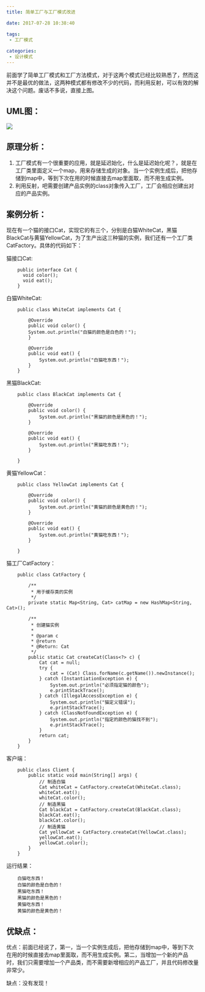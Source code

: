 ```yaml
---
title: 简单工厂与工厂模式改进

date: 2017-07-28 10:38:40

tags: 
 - 工厂模式
 
categories: 
 - 设计模式 
---
```

前面学了简单工厂模式和工厂方法模式，对于这两个模式已经比较熟悉了，然而这并不是最优的做法，这两种模式都有修改不少的代码，而利用反射，可以有效的解决这个问题。废话不多说，直接上图。

## **UML图：** ##

![](http://ops0jcxr8.bkt.clouddn.com/%E5%B7%A5%E5%8E%82%E6%A8%A1%E5%BC%8F%E6%94%B9%E8%BF%9B.png)

## **原理分析：** ##

1. 工厂模式有一个很重要的应用，就是延迟始化，什么是延迟始化呢？，就是在工厂类里面定义一个map，用来存储生成的对象。当一个实例生成后，把他存储到map中，等到下次在用的时候直接去map里面取，而不用生成实例。
2. 利用反射，吧需要创建产品实例的class对象传入工厂，工厂会相应创建出对应的产品实例。

## **案例分析：** ##

现在有一个猫的接口Cat，实现它的有三个，分别是白猫WhiteCat，黑猫BlackCat与黄猫YellowCat，为了生产出这三种猫的实例，我们还有一个工厂类CatFactory。具体的代码如下：

猫接口Cat:

	    public interface Cat {
	      void color();
	      void eat();
	    }

白猫WhiteCat:
	
	    public class WhiteCat implements Cat {
	
			@Override
			public void color() {
		    System.out.println("白猫的颜色是白色的！");
			}
	
			@Override
			public void eat() {
				System.out.println("白猫吃东西！");
			}
	    }
黑猫BlackCat:

	    public class BlackCat implements Cat {
	
			@Override
			public void color() {
				System.out.println("黑猫的颜色是黑色的！");
			}
	
			@Override
			public void eat() {
				System.out.println("黑猫吃东西！");
			}
	
	    }
黄猫YellowCat：

	    public class YellowCat implements Cat {
	
			@Override
			public void color() {
				System.out.println("黄猫的颜色是黄色的！");
			}
	
			@Override
			public void eat() {
				System.out.println("黄猫吃东西！");
			}
	
	    }

猫工厂CatFactory：


	    public class CatFactory {

		    /**
			 * 用于缓存类的实例
			 */
			private static Map<String, Cat> catMap = new HashMap<String, Cat>();

			/**
			 * 创建猫实例
			 * 
			 * @param c
			 * @return
			 * @Return: Cat
			 */
			public static Cat createCat(Class<?> c) {
				Cat cat = null;
				try {
					cat = (Cat) Class.forName(c.getName()).newInstance();
				} catch (InstantiationException e) {
					System.out.println("必须指定猫的颜色");
					e.printStackTrace();
				} catch (IllegalAccessException e) {
					System.out.println("猫定义错误");
					e.printStackTrace();
				} catch (ClassNotFoundException e) {
					System.out.println("指定的颜色的猫找不到");
					e.printStackTrace();
				}
				return cat;
			}
	    }

客户端：

	    public class Client {
			public static void main(String[] args) {
				// 制造白猫
				Cat whiteCat = CatFactory.createCat(WhiteCat.class);
				whiteCat.eat();
				whiteCat.color();
				// 制造黑猫
				Cat blackCat = CatFactory.createCat(BlackCat.class);
				blackCat.eat();
				blackCat.color();
				// 制造黄猫
				Cat yellowCat = CatFactory.createCat(YellowCat.class);
				yellowCat.eat();
				yellowCat.color();
			}
	    }
 
运行结果：

	    白猫吃东西！
	    白猫的颜色是白色的！
	    黑猫吃东西！
	    黑猫的颜色是黑色的！
	    黄猫吃东西！
	    黄猫的颜色是黄色的！

## **优缺点：** ##

优点：前面已经说了，第一，当一个实例生成后，把他存储到map中，等到下次在用的时候直接去map里面取，而不用生成实例。第二，当增加一个新的产品时，我们只需要增加一个产品类，而不需要新增相应的产品工厂，并且代码修改量非常少。

缺点：没有发现！

